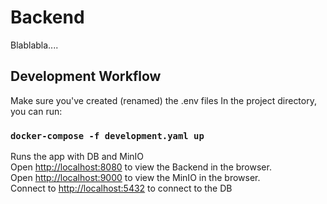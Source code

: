 # Backend

Blablabla....

## Development Workflow
Make sure you've created (renamed) the .env files
In the project directory, you can run:
### `docker-compose -f development.yaml up`

Runs the app with DB and MinIO\
Open [http://localhost:8080](http://localhost:8080) to view the Backend in the browser.\
Open [http://localhost:9000](http://localhost:9000) to view the MinIO in the browser.\
Connect to [http://localhost:5432](http://localhost:5432) to connect to the DB
